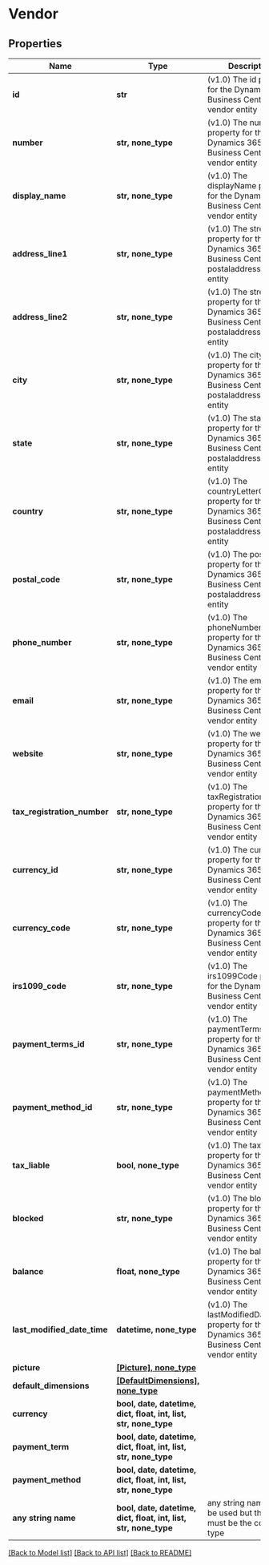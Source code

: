 # Vendor


## Properties
Name | Type | Description | Notes
------------ | ------------- | ------------- | -------------
**id** | **str** | (v1.0) The id property for the Dynamics 365 Business Central vendor entity | [optional] 
**number** | **str, none_type** | (v1.0) The number property for the Dynamics 365 Business Central vendor entity | [optional] 
**display_name** | **str, none_type** | (v1.0) The displayName property for the Dynamics 365 Business Central vendor entity | [optional] 
**address_line1** | **str, none_type** | (v1.0) The street property for the Dynamics 365 Business Central postaladdresstype entity | [optional] 
**address_line2** | **str, none_type** | (v1.0) The street property for the Dynamics 365 Business Central postaladdresstype entity | [optional] 
**city** | **str, none_type** | (v1.0) The city property for the Dynamics 365 Business Central postaladdresstype entity | [optional] 
**state** | **str, none_type** | (v1.0) The state property for the Dynamics 365 Business Central postaladdresstype entity | [optional] 
**country** | **str, none_type** | (v1.0) The countryLetterCode property for the Dynamics 365 Business Central postaladdresstype entity | [optional] 
**postal_code** | **str, none_type** | (v1.0) The postalCode property for the Dynamics 365 Business Central postaladdresstype entity | [optional] 
**phone_number** | **str, none_type** | (v1.0) The phoneNumber property for the Dynamics 365 Business Central vendor entity | [optional] 
**email** | **str, none_type** | (v1.0) The email property for the Dynamics 365 Business Central vendor entity | [optional] 
**website** | **str, none_type** | (v1.0) The website property for the Dynamics 365 Business Central vendor entity | [optional] 
**tax_registration_number** | **str, none_type** | (v1.0) The taxRegistrationNumber property for the Dynamics 365 Business Central vendor entity | [optional] 
**currency_id** | **str, none_type** | (v1.0) The currencyId property for the Dynamics 365 Business Central vendor entity | [optional] 
**currency_code** | **str, none_type** | (v1.0) The currencyCode property for the Dynamics 365 Business Central vendor entity | [optional] 
**irs1099_code** | **str, none_type** | (v1.0) The irs1099Code property for the Dynamics 365 Business Central vendor entity | [optional] 
**payment_terms_id** | **str, none_type** | (v1.0) The paymentTermsId property for the Dynamics 365 Business Central vendor entity | [optional] 
**payment_method_id** | **str, none_type** | (v1.0) The paymentMethodId property for the Dynamics 365 Business Central vendor entity | [optional] 
**tax_liable** | **bool, none_type** | (v1.0) The taxLiable property for the Dynamics 365 Business Central vendor entity | [optional] 
**blocked** | **str, none_type** | (v1.0) The blocked property for the Dynamics 365 Business Central vendor entity | [optional] 
**balance** | **float, none_type** | (v1.0) The balance property for the Dynamics 365 Business Central vendor entity | [optional] 
**last_modified_date_time** | **datetime, none_type** | (v1.0) The lastModifiedDateTime property for the Dynamics 365 Business Central vendor entity | [optional] 
**picture** | [**[Picture], none_type**](Picture.md) |  | [optional] 
**default_dimensions** | [**[DefaultDimensions], none_type**](DefaultDimensions.md) |  | [optional] 
**currency** | **bool, date, datetime, dict, float, int, list, str, none_type** |  | [optional] 
**payment_term** | **bool, date, datetime, dict, float, int, list, str, none_type** |  | [optional] 
**payment_method** | **bool, date, datetime, dict, float, int, list, str, none_type** |  | [optional] 
**any string name** | **bool, date, datetime, dict, float, int, list, str, none_type** | any string name can be used but the value must be the correct type | [optional]

[[Back to Model list]](../README.md#documentation-for-models) [[Back to API list]](../README.md#documentation-for-api-endpoints) [[Back to README]](../README.md)



